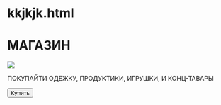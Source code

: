 # kkjkjk.html
<!DOCTYPE html>
<html lang="ru">
<head>
    <meta charset="UTF-8">
    <title>ffgf</title>
</head>
<body>
    <div id="main">
        <h1>МАГАЗИН</h1>
        <img src="https://img2.freepng.ru/20180420/zhq/kisspng-social-media-marketing-insurance-service-sales-market-vector-5ad9e3b4798792.2213262715242290444978.jpg">
        <p>ПОКУПАЙТИ ОДЕЖКУ, ПРОДУКТИКИ, ИГРУШКИ, И КОНЦ-ТАВАРЫ</p>
        <button id="buy">Купить</button>
    </div>

</body>
</html>
